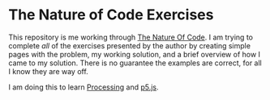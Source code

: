 # The Nature of Code Exercises

This repository is me working through [The Nature Of Code](https://natureofcode.com/).  I am trying to complete *all*
of the exercises presented by the author by creating simple pages with the problem, my working solution, and a brief
overview of how I came to my solution.  There is no guarantee the examples are correct, for all I know they are way
off.

I am doing this to learn [Processing](https://processing.org/) and [p5.js](https://p5js.org/).